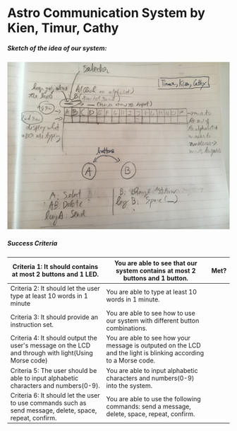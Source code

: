 # Astro Communication System by Kien, Timur, Cathy

##### Sketch of the idea of our system:
![](https://github.com/BrightChanges/Unit-2/blob/main/IMG_1067.JPG)

##### Success Criteria
| Criteria 1: It should contains at most 2 buttons and 1 LED.                                               | You are able to see that our system contains at most 2 buttons and 1 button.                                       | Met? |
|-----------------------------------------------------------------------------------------------------------|--------------------------------------------------------------------------------------------------------------------|------|
| Criteria 2: It should let the user type at least 10 words in 1 minute                                     | You are able to type at least 10 words in 1 minute.                                                                |      |
| Criteria 3: It should provide an instruction set.                                                         | You are able to see how to use our system with  different button combinations.                                     |      |
| Criteria 4: It should output the user's message on the LCD and through with light(Using Morse code)       | You are able to see how your message is  outputed on the LCD and the light is blinking  according to a Morse code. |      |
| Criteria 5: The user should be able to input alphabetic characters and numbers(0-9).                      | You are able to input alphabetic characters  and numbers(0-9) into the system.                                     |      |
| Criteria 6: It should let the user to use commands such as send message, delete, space, repeat, confirm.  | You are able to use the following commands: send a message, delete, space, repeat, confirm.                        |      |
